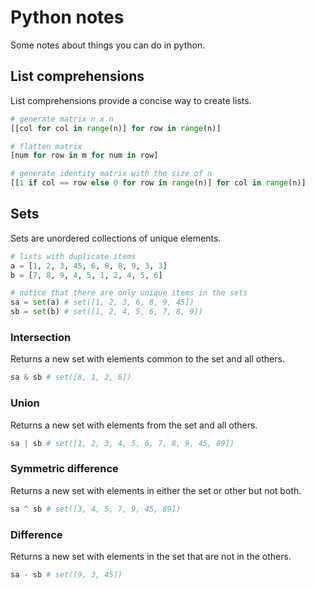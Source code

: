 # Python notes

Some notes about things you can do in python.

## List comprehensions

List comprehensions provide a concise way to create lists.

```python
# generate matrix n x n
[[col for col in range(n)] for row in range(n)]

# flatten matrix
[num for row in m for num in row]

# generate identity matrix with the size of n
[[1 if col == row else 0 for row in range(n)] for col in range(n)]
```

## Sets

Sets are unordered collections of unique elements.

```python
# lists with duplicate items
a = [1, 2, 3, 45, 6, 8, 8, 9, 3, 3]
b = [7, 8, 9, 4, 5, 1, 2, 4, 5, 6]

# notice that there are only unique items in the sets
sa = set(a) # set([1, 2, 3, 6, 8, 9, 45])
sb = set(b) # set([1, 2, 4, 5, 6, 7, 8, 9])
```

### Intersection

Returns a new set with elements common to the set and all others.

```python
sa & sb # set([8, 1, 2, 6])
```

### Union

Returns a new set with elements from the set and all others.

```python
sa | sb # set([1, 2, 3, 4, 5, 6, 7, 8, 9, 45, 89])
```

### Symmetric difference

Returns a new set with elements in either the set or other but not both.

```python
sa ^ sb # set([3, 4, 5, 7, 9, 45, 89])
```

### Difference

Returns a new set with elements in the set that are not in the others.

```python
sa - sb # set([9, 3, 45])
```
